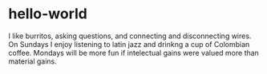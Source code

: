# hello-world

I like burritos, asking questions, and connecting and disconnecting wires.
On Sundays I enjoy listening to latin jazz and drinkng a cup of Colombian coffee. 
Mondays will be more fun if intelectual gains were valued more than material gains. 
